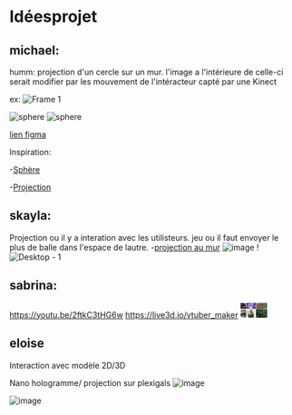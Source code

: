 # Idéesprojet


## michael:
humm: projection d'un cercle sur un mur. l'image a l'intérieure de celle-ci serait modifier par les mouvement de l'intéracteur capté par une Kinect 

ex:
<img width="1012" alt="Frame 1" src="https://user-images.githubusercontent.com/78884924/189197173-662a9e78-cd7b-47a5-9009-acadfebab3eb.png">

![sphere](https://mir-s3-cdn-cf.behance.net/projects/404/df05b335734979.Y3JvcCw4NzYsNjg1LDE5MywyMQ.jpg)
![sphere](https://2.bp.blogspot.com/_aa_4f6B8K1U/Sw9BZKoIsAI/AAAAAAAAAnk/eiXwtqBkrbM/s1600/DSC_0012.JPG)

[lien figma](https://www.figma.com/file/jYkuPGlv5FYCMYoP3Jamkq/Untitled?node-id=0%3A1)

Inspiration:

-[Sphère](https://theinspirationgrid.com/anima-interactive-art-installation-by-onformative/)

-[Projection](https://blogaadb.blogspot.com/2009/11/experimentation-du-dispositif-de.html)

## skayla:
Projection ou il y a interation avec les utilisteurs.
jeu ou il faut envoyer le plus de balle dans l'espace de lautre.
-[projection au mur](https://www.youtube.com/watch?v=KLOB-T1mgdY)
![image](https://user-images.githubusercontent.com/90851580/187996895-5a7b2486-cfd8-4632-9b37-5957eb571f83.png)
!![Desktop - 1](https://user-images.githubusercontent.com/90851580/188011510-21199a81-aab6-47f9-a54a-9eb8e32fadee.png)


## sabrina:
https://youtu.be/2ftkC3tHG6w
https://live3d.io/vtuber_maker
<img src="https://github.com/skayla-nelie/projet_kinect/blob/main/BeFunky-collage.jpg?raw=true" width="48">

## eloise
Interaction avec modèle 2D/3D

Nano hologramme/ projection sur plexigals
![image](https://user-images.githubusercontent.com/70410591/187994368-9a357033-08a7-41a7-9864-c98c7237cdb2.png)

![image](https://user-images.githubusercontent.com/70410591/187995971-0de37a66-0ffa-47eb-8f22-8b69ef8976fb.png)
